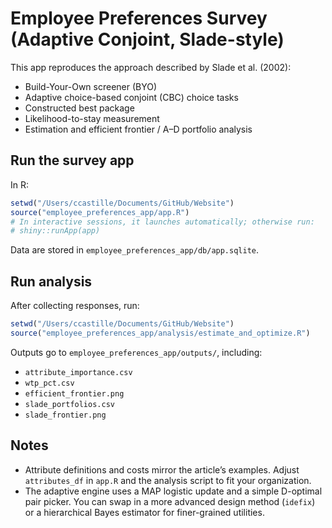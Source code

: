 # Employee Preferences Survey (Adaptive Conjoint, Slade-style)

This app reproduces the approach described by Slade et al. (2002):
- Build-Your-Own screener (BYO)
- Adaptive choice-based conjoint (CBC) choice tasks
- Constructed best package
- Likelihood-to-stay measurement
- Estimation and efficient frontier / A–D portfolio analysis

## Run the survey app

In R:

```r
setwd("/Users/ccastille/Documents/GitHub/Website")
source("employee_preferences_app/app.R")
# In interactive sessions, it launches automatically; otherwise run:
# shiny::runApp(app)
```

Data are stored in `employee_preferences_app/db/app.sqlite`.

## Run analysis

After collecting responses, run:

```r
setwd("/Users/ccastille/Documents/GitHub/Website")
source("employee_preferences_app/analysis/estimate_and_optimize.R")
```

Outputs go to `employee_preferences_app/outputs/`, including:
- `attribute_importance.csv`
- `wtp_pct.csv`
- `efficient_frontier.png`
- `slade_portfolios.csv`
- `slade_frontier.png`

## Notes
- Attribute definitions and costs mirror the article’s examples. Adjust `attributes_df` in `app.R` and the analysis script to fit your organization.
- The adaptive engine uses a MAP logistic update and a simple D-optimal pair picker. You can swap in a more advanced design method (`idefix`) or a hierarchical Bayes estimator for finer-grained utilities. 